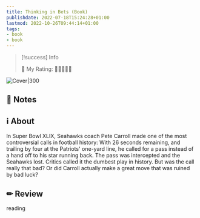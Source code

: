 ```yaml
---
title: Thinking in Bets (Book)
publishdate: 2022-07-18T15:24:28+01:00
lastmod: 2022-10-26T09:44:14+01:00
tags: 
- book
- book
---
```






> [!success] Info 
 > 
 > 🤔 My Rating: 💚💚💚💚🖤 <br> 

![Cover|300](https://images-na.ssl-images-amazon.com/images/I/41+XSyDaQeL._SX329_BO1,204,203,200_.jpg)



## 📝 Notes







## ℹ️ About



In Super Bowl XLIX, Seahawks coach Pete Carroll made one of the most controversial calls in football history: With 26 seconds remaining, and trailing by four at the Patriots' one-yard line, he called for a pass instead of a hand off to his star running back. The pass was intercepted and the Seahawks lost. Critics called it the dumbest play in history. But was the call really that bad? Or did Carroll actually make a great move that was ruined by bad luck?



## ✏ Review



 reading





